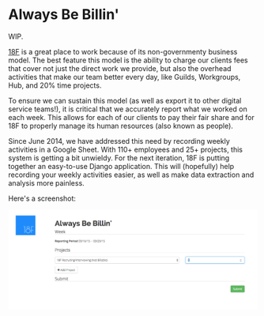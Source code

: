 # Always Be Billin'

WIP.

[18F](https://18f.gsa.gov) is a great place to work because of its non-governmenty business model.  The best feature this model is the ability to charge our clients fees that cover not just the direct work we provide, but also the overhead activities that make our team better every day, like Guilds, Workgroups, Hub, and 20% time projects.

To ensure we can sustain this model (as well as export it to other digital service teams!), it is critical that we accurately report what we worked on each week.  This allows for each of our clients to pay their fair share and for 18F to properly manage its human resources (also known as people).

Since June 2014, we have addressed this need by recording weekly activities in a Google Sheet.  With 110+ employees and 25+ projects, this system is getting a bit unwieldy.  For the next iteration, 18F is putting together an easy-to-use Django application.  This will (hopefully) help recording your weekly activities easier, as well as make data extraction and analysis more painless.

Here's a screenshot:

![](docs/abb_screenshot.png)
